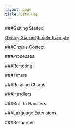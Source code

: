 ```yaml
---
layout: page
title: Site Map
---
```


###Getting Started

[Getting Started](/pages/GettingStarted/GettingStarted)
[Simple Example](/pages/GettingStarted/SimpleExample)


###Chorus Context



###Processes



###Remoting



###Timers



###Running Chorus



###Handlers



###Built In Handlers



###Language Extensions



###Resources



